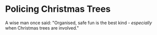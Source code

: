 # Policing Christmas Trees

A wise man once said: "Organised, safe fun is the best kind - _especially_ when
Christmas trees are involved."
